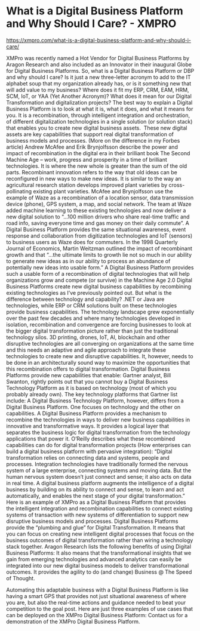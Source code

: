 # What is a Digital Business Platform and Why Should I Care? - XMPRO

https://xmpro.com/what-is-a-digital-business-platform-and-why-should-i-care/

XMPro was recently named a Hot Vendor for Digital Business Platforms by Aragon Research and also included as an Innovator in their inaugural Globe for Digital Business Platforms.
So, what is a Digital Business Platform or DBP and why should I care? Is it just a new three-letter acronym to add to the IT alphabet soup that my organization already has, or is it something new that will add value to my business? Where does it fit my ERP, CRM, EAM, HRM, SCM, IoT, or YAA (Yet Another Acronym)? What does it mean for our Digital Transformation and digitalization projects?
The best way to explain a Digital Business Platform is to look at what it is, what it does, and what it means for you.
It is a recombination, through intelligent integration and orchestration, of different digitalization technologies in a single solution (or solution stack) that enables you to create new digital business assets.  These new digital assets are key capabilities that support real digital transformation of business models and processes. (More on the difference in my Forbes article)
Andrew McAfee and Erik Brynjolfsson describe the power and impact of recombination in the digital era in their brilliant book The Second Machine Age – work, progress and prosperity in a time of brilliant technologies. It is where the new whole is greater than the sum of the old parts.
Recombinant innovation refers to the way that old ideas can be reconfigured in new ways to make new ideas. It is similar to the way an agricultural research station develops improved plant varieties by cross-pollinating existing plant varieties. McAfee and Brynjolfsson use the example of Waze as a recombination of a location sensor, data transmission device (phone), GPS system, a map, and social network. The team at Waze added machine learning to these existing technologies and now deliver a new digital solution to “…100 million drivers who share real-time traffic and road info, saving everyone time and gas money on their daily commute”. A Digital Business Platform provides the same situational awareness, event response and collaboration from digitization technologies and IoT (sensors) to business users as Waze does for commuters.
In the 1998 Quarterly Journal of Economics, Martin Weitzman outlined the impact of recombinant growth and that “…the ultimate limits to growth lie not so much in our ability to generate new ideas as in our ability to process an abundance of potentially new ideas into usable form.” A Digital Business Platform provides such a usable form of a recombination of digital technologies that will help organizations grow and compete (or survive) in the Machine Age 2.0
Digital Business Platforms create new digital business capabilities by recombining existing technologies as I’ve previously pointed out. But what is the difference between technology and capability?
.NET or Java are technologies, while ERP or CRM solutions built on these technologies provide business capabilities. The technology landscape grew exponentially over the past few decades and where many technologies developed in isolation, recombination and convergence are forcing businesses to look at the bigger digital transformation picture rather than just the traditional technology silos. 3D printing, drones, IoT, AI, blockchain and other disruptive technologies are all converging on organizations at the same time and this needs an adaptive and agile approach to integrate these technologies to create new and disruptive capabilities. It, however, needs to be done in an architecturally sound way to maximize the opportunities that this recombination offers to digital transformation.
Digital Business Platforms provide new capabilities that enable:
Gartner analyst, Bill Swanton, rightly points out that you cannot buy a Digital Business Technology Platform as it is based on technology (most of which you probably already own). The key technology platforms that Gartner list include:
A Digital Business Technology Platform, however, differs from a Digital Business Platform. One focuses on technology and the other on capabilities. A Digital Business Platform provides a mechanism to recombine the technologies in ways to deliver new business capabilities in innovative and transformative ways. It provides a logical layer that separates the business logic for digital transformation from the technology applications that power it.
O’Reilly describes what these recombined capabilities can do for digital transformation projects (How enterprises can build a digital business platform with pervasive integration):
“Digital transformation relies on connecting data and systems, people and processes. Integration technologies have traditionally formed the nervous system of a large enterprise, connecting systems and moving data. But the human nervous system doesn’t just connect and sense; it also acts on data in real time. A digital business platform augments the intelligence of a digital business by building on its ability to connect and sense, to learn and act automatically, and enables the next stage of your digital transformation.”
Here is an example of XMPro as a Digital Business Platform that provides the intelligent integration and recombination capabilities to connect existing systems of transaction with new systems of differentiation to support new disruptive business models and processes.
Digital Business Platforms provide the “plumbing and glue” for Digital Transformation. It means that you can focus on creating new intelligent digital processes that focus on the business outcomes of digital transformation rather than wiring a technology stack together.
Aragon Research lists the following benefits of using Digital Business Platforms:
It also means that the transformational insights that we gain from emerging technologies and advanced analytics can easily be integrated into our new digital business models to deliver transformational outcomes. It provides the agility to do (and change) Business @ The Speed of Thought.

Automating this adaptable business with a Digital Business Platform is like having a smart GPS that provides not just situational awareness of where you are, but also the real-time actions and guidance needed to beat your competition to the goal post.
Here are just three examples of use cases that can be deployed on the XMPro Digital Business Platform:
Contact us for a demonstration of the XMPro Digital Business Platform.